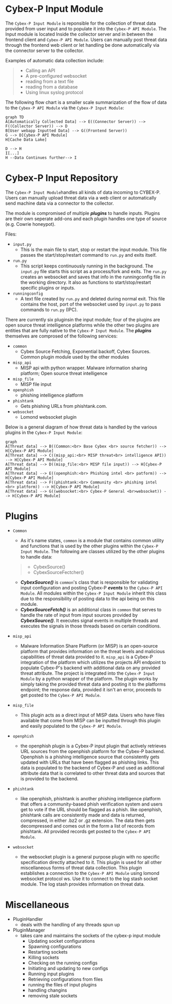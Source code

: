 ﻿# Cybex-P Input Module
The `Cybex-P Input Module` is reponsible for the collection of threat data provided from user input and to populate it into the `Cybex-P API Module`. The Input module is located Inside the collector server and in between the frontend client and `Cybex-P API Module`.  Users can manually post threat data through the frontend web client or let handling be done automatically via the connector server to the collector.

Examples of automatic data collection include:
> - Calling an API
> - A pre-configured websocket
> - reading from a text file
> - reading from a database
> - Using linux syslog protocol

The following flow chart is a smaller scale summarization of the flow of data to the `Cybex-P API Module` via the `Cybex-P Input Module`:

```mermaid
graph TD
A[Automatically Collected Data] --> E((Connector Server)) --> F((Collector Server)) --> D 
B[User webapp Inputted Data] --> G((Frontend Server))
G --> D[Cybex-P API Module]
H[Cache Data Lake]

D --> H
I[...]
H --Data Continues further--> I

```
# Cybex-P Input Repository

The `Cybex-P Input Module`handles all kinds of data incoming to CYBEX-P. Users can manually upload threat data via a web client or automatically send machine data via a connector to the collector.

The module is compromised of multiple ***plugins*** to handle inputs. Plugins are their own seperate add-ons and each plugin handles one type of source (e.g. Cowrie honeypot). 

Files:

- `input.py`
	-  This is the main file to start, stop or restart the input module. This file passes the start/stop/restart command to `run.py` and exits itself.
- `run.py`
	- This script keeps continuously running in the background. The `input.py` file starts this script as a process/fork and exits. The `run.py` creates an websocket and saves that info in the runningconfig file in the working directory. It also as functions to start/stop/restart specific plugins or inputs. 
- `runningconfig`
	- A text file created by `run.py` and deleted during normal exit. This file contains the host, port of the websocket used by `input.py`  to pass commands to `run.py`  (IPC). 

There are currently six pluginsin the input module; four of the plugins are open source threat intelligence platforms while the other two plugins are entities that are fully native to the `Cybex-P Input Module`. The  ***plugins*** themselves are comprosed of the following services:
- `common`
	- Cybex Source Fetching, Exponential backoff, Cybex Sources. Common plugin module used by the other modules
- `misp_api`
	-  MISP api with python wrapper. Malware information sharing platform; Open source threat intelligence 
- `misp_file`
	-  MISP file input
- `openphish`
	- phishing intelligence platform
- `phishtank`
	- Gets phishing URLs from phishtank.com.
- `websocket`
	- Lomond websocket plugin

Below is a general diagram of how threat data is handled by the various plugins in the `Cybex-P Input Module`: 
```mermaid
graph
A[Threat data] --> B((Common:<br> Base Cybex <br> source fetcher)) --> H[Cybex-P API Module]
A[Threat data] --> C((misp_api:<br> MISP threat<br> intelligence API)) --> H[Cybex-P API Module]
A[Threat data] --> D((misp_file:<br> MISP file input)) --> H[Cybex-P API Module]
A[Threat data] --> E((openphish:<br> Phishing intel <br> patform)) --> H[Cybex-P API Module]
A[Threat data] --> F((phishtank:<br> Community <br> phishing intel <br> platform)) --> H[Cybex-P API Module]
A[Threat data] --> G((websocket:<br> Cybex-P General <br>websocket)) --> H[Cybex-P API Module]

```

# Plugins

- `Common`
	- As it's name states, `common` is a module that contains common utility and functions that is used by the other plugins within the `Cybex-P Input Module`.  The following are classes utilized by the other plugins to handle data:
	> - CybexSource()
	> - CybexSourceFectcher()

	- ***CybexSource()*** is `common`'s class that is responsible for validating input configuration and posting Cybex-P ***events*** to the `Cybex-P API Module`. All modules within the `Cybex-P Input Module` inherit this class due to the responsibility of posting data to the api being on this module. 
	- ***CybexSourceFetch()*** is an additional class in `common` that serves to handle the rate of input from input sources provided by ***CybexSource()***. It executes signal events in multiple threads and executes the signals in those threads based on certain conditions.

- `misp_api`
	- Malware Information Share Platform (or MISP) is an open-source platform that provides information on the threat levels and malicious capabilities of threat data provided to it. `misp_api` is a Cybex-P integration of the platform which utilizes the projects API endpoint to populate Cybex-P's backend with additional data on any provided threat attribute. The project is integrated into the `Cybex-P Input Module` by a python wrapper of the platform. The plugin works by simply taking the provided threat data and posting it to the platforms endpoint; the response data, provided it isn't an error, proceeds to get posted to the `Cybex-P API Module`.
- `misp_file`
	-  This plugin acts as a direct input of MISP data. Users who have files available that come from MISP can be inputted through this plugin and easily populated to the `Cybex-P API Module`.
- `openphish`
	- the openphish plugin is a Cybex-P input plugin that actively retrieves URL sources from the openphish platform for the Cybex-P backend. Openphish is a phishing intelligence source that consistently gets updated with URLs that have been flagged as phishing links. This data is populated to the backend of Cybex-P and used as additional attribute data that is correlated to other threat data and sources that is provided to the backend. 
- `phishtank`
	- like openphish, phishtank is another phishing intelligence platform that offers a community-based phish verification system and users get to vote if the URL should be flagged as a phish. like openphish, phishtank calls are consistently made and data is returned, compressed, in either .bz2 or .gz extension. The data then gets decompressed and comes out in the form a list of records from phishtank. All provided records get posted to the `Cybex-P API Module`.
- `websocket`
	- the websocket plugin is a general purpose plugin with no specific specification directly attached to it. This plugin is used for all other miscellaneous forms of threat data collection. This plugin establishes a connection to the `Cybex-P API Module` using lomond websocket protocol ws. Use it to connect to the log stash socket module.  The log stash provides information on threat data.
# Miscellaneous 

- PluginHandler 
	- deals with the handling of any threads spun up
- PluginManager
	- takes care and maintains the sockets of the cybex-p input module
		- Updating socket configurations
		- Spawning configurations
		- Restarting sockets
		- Killing sockets
		- Checking on the running configs
		- Initiating and updating to new configs
		- Running input plugins
		- Retrieving configurations from files
		- running the files of input plugins
		- handling changins
		- removing stale sockets 

